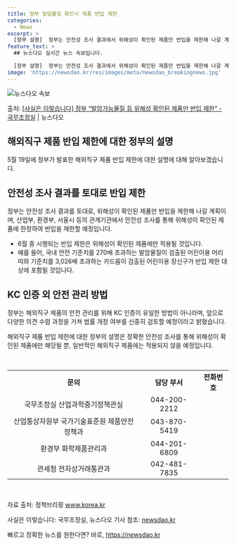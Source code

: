 ```yaml
---
title: 정부 발암물질 확인시 제품 반입 제한
categories:
  - News
excerpt: >
  [정부 설명]  정부는 안전성 조사 결과에서 위해성이 확인된 제품만 반입을 제한해 나갈 계획입니다. ㅇ 6월…
feature_text: >
  ## 뉴스다오 실시간 뉴스 속보입니다.

  [정부 설명]  정부는 안전성 조사 결과에서 위해성이 확인된 제품만 반입을 제한해 나갈 계획입니다. ㅇ 6월…
image: 'https://newsdao.kr/res/images/meta/newsdao_breakingnews.jpg'
---
```


![뉴스다오 속보](https://newsdao.kr/res/images/meta/newsdao_breakingnews.jpg)

<p>출처: <a href="https://newsdao.kr/3857" rel="dofollow">[사실은 이렇습니다] 정부 “발암가능물질 등 위해성 확인된 제품만 반입 제한” - 국무조정실</a> | 뉴스다오</p>

<h2 data-ke-size="size26">해외직구 제품 반입 제한에 대한 정부의 설명</h2>
<p data-ke-size="size16">5월 19일에 정부가 발표한 해외직구 제품 반입 제한에 대한 설명에 대해 알아보겠습니다.</p>

<h2 data-ke-size="size24">안전성 조사 결과를 토대로 반입 제한</h2>
<p data-ke-size="size16">정부는 안전성 조사 결과를 토대로, 위해성이 확인된 제품만 반입을 제한해 나갈 계획이며, 산업부, 환경부, 서울시 등의 관계기관에서 안전성 조사를 통해 위해성이 확인된 제품에 한정하여 반입을 제한할 예정입니다.</p>
<ul>
  <li>6월 중 시행되는 반입 제한은 위해성이 확인된 제품에만 적용될 것입니다.</li>
  <li>예를 들어, 국내 안전 기준치를 270배 초과하는 발암물질이 검출된 어린이용 머리띠와 기준치를 3,026배 초과하는 카드뮴이 검출된 어린이용 장신구가 반입 제한 대상에 포함될 것입니다.</li>
</ul>

<h2 data-ke-size="size24">KC 인증 외 안전 관리 방법</h2>
<p data-ke-size="size16">정부는 해외직구 제품의 안전 관리를 위해 KC 인증이 유일한 방법이 아니라며, 앞으로 다양한 의견 수렴 과정을 거쳐 법률 개정 여부를 신중히 검토할 예정이라고 밝혔습니다.</p>

<p data-ke-size="size16">해외직구 제품 반입 제한에 대한 정부의 설명은 정확한 안전성 조사를 통해 위해성이 확인된 제품에만 해당될 뿐, 일반적인 해외직구 제품에는 적용되지 않을 예정입니다.</p>
<p data-ke-size="size16">&nbsp;</p>
<table>
  <tbody>
    <tr>
      <td style="text-align: center; height: 17px;"><b>문의</b></td>
      <td style="text-align: center; height: 17px;"><b>담당 부서</b></td>
      <td style="text-align: center; height: 17px;"><b>전화번호</b></td>
    </tr>
    <tr>
      <td style="text-align: center; height: 17px;">국무조정실 산업과학중기정책관실</td>
      <td style="text-align: center; height: 17px;">044-200-2212</td>
    </tr>
    <tr>
      <td style="text-align: center; height: 17px;">산업통상자원부 국가기술표준원 제품안전정책과</td>
      <td style="text-align: center; height: 17px;">043-870-5419</td>
    </tr>
    <tr>
      <td style="text-align: center; height: 17px;">환경부 화학제품관리과</td>
      <td style="text-align: center; height: 17px;">044-201-6809</td>
    </tr>
    <tr>
      <td style="text-align: center; height: 17px;">관세청 전자상거래통관과</td>
      <td style="text-align: center; height: 17px;">042-481-7835</td>
    </tr>
  </tbody>
</table>
<p data-ke-size="size16">&nbsp;</p>

<p data-ke-size="size16">자료 출처: 정책브리핑 <a href="https://www.korea.kr/">www.korea.kr</a></p>
<p data-ke-size="size16">사실은 이렇습니다: 국무조정실, 뉴스다오 기사 참조: <a href="https://newsdao.kr/3857">newsdao.kr</a></p> 

빠르고 정확한 뉴스를 원한다면? 바로, <a href="https://newsdao.kr" rel="dofollow">https://newsdao.kr</a>


